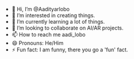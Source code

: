 - 👋 Hi, I’m @Aadityarlobo
- 👀 I’m interested in creating things. 
- 🌱 I’m currently learning a lot of things.
- 💞️ I’m looking to collaborate on AI/AR projects.
- 📫 How to reach me aadi_lobo
- 😄 Pronouns: He/Him
- ⚡ Fun fact: I am funny, there you go a 'fun' fact.

<!---
Aadityarlobo/Aadityarlobo is a ✨ special ✨ repository because its `README.md` (this file) appears on your GitHub profile.
You can click the Preview link to take a look at your changes.
--->
